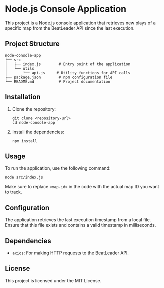 # Node.js Console Application

This project is a Node.js console application that retrieves new plays of a specific map from the BeatLeader API since the last execution.

## Project Structure

```
node-console-app
├── src
│   ├── index.js        # Entry point of the application
│   └── utils
│       └── api.js     # Utility functions for API calls
├── package.json        # npm configuration file
└── README.md           # Project documentation
```

## Installation

1. Clone the repository:
   ```
   git clone <repository-url>
   cd node-console-app
   ```

2. Install the dependencies:
   ```
   npm install
   ```

## Usage

To run the application, use the following command:
```
node src/index.js
```

Make sure to replace `<map-id>` in the code with the actual map ID you want to track.

## Configuration

The application retrieves the last execution timestamp from a local file. Ensure that this file exists and contains a valid timestamp in milliseconds.

## Dependencies

- `axios`: For making HTTP requests to the BeatLeader API.

## License

This project is licensed under the MIT License.